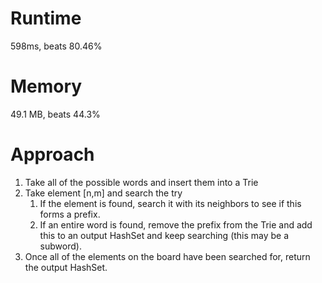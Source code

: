 ﻿# Runtime
598ms, beats 80.46%

# Memory
49.1 MB, beats 44.3%

# Approach
1. Take all of the possible words and insert them into a Trie
2. Take element [n,m] and search the try
   1. If the element is found, search it with its neighbors to see if this forms a prefix.
   2. If an entire word is found, remove the prefix from the Trie and add this to an output HashSet and keep searching (this may be a subword).
3. Once all of the elements on the board have been searched for, return the output HashSet.